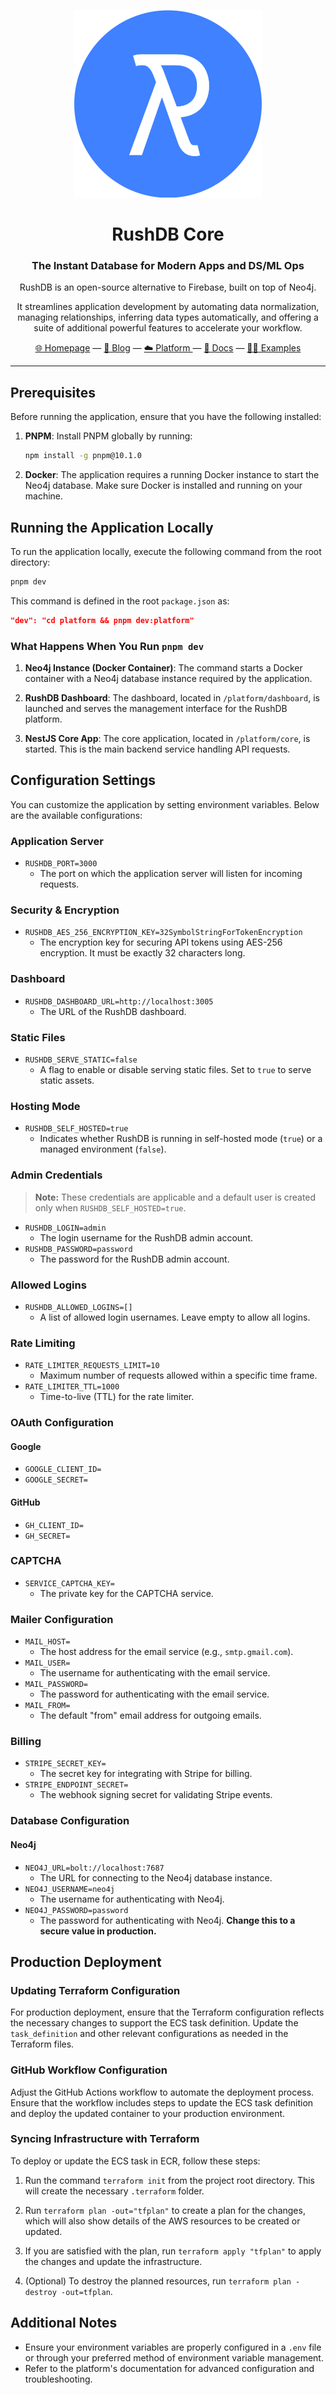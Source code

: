 <div align="center">

![RushDB Logo](https://raw.githubusercontent.com/rush-db/rushdb/main/rushdb-logo.svg)

# RushDB Core
### The Instant Database for Modern Apps and DS/ML Ops

RushDB is an open-source alternative to Firebase, built on top of Neo4j.

It streamlines application development by automating data normalization, managing relationships, inferring data types automatically, and offering a suite of additional powerful features to accelerate your workflow.

[🌐 Homepage](https://rushdb.com) — [📢 Blog](https://rushdb.com/blog) — [☁️ Platform ](https://app.rushdb.com) — [📖 Docs](https://docs.rushdb.com) — [🧑‍💻 Examples](https://github.com/rush-db/examples)
</div>

--- 

## Prerequisites

Before running the application, ensure that you have the following installed:

1. **PNPM**: Install PNPM globally by running:
   ```bash
   npm install -g pnpm@10.1.0
   ```
2. **Docker**: The application requires a running Docker instance to start the Neo4j database. Make sure Docker is installed and running on your machine.

## Running the Application Locally

To run the application locally, execute the following command from the root directory:

```bash
pnpm dev
```

This command is defined in the root `package.json` as:

```json
"dev": "cd platform && pnpm dev:platform"
```

### What Happens When You Run `pnpm dev`

1. **Neo4j Instance (Docker Container)**: The command starts a Docker container with a Neo4j database instance required by the application.

2. **RushDB Dashboard**: The dashboard, located in `/platform/dashboard`, is launched and serves the management interface for the RushDB platform.

3. **NestJS Core App**: The core application, located in `/platform/core`, is started. This is the main backend service handling API requests.

## Configuration Settings

You can customize the application by setting environment variables. Below are the available configurations:

### Application Server
- `RUSHDB_PORT=3000`
  - The port on which the application server will listen for incoming requests.

### Security & Encryption
- `RUSHDB_AES_256_ENCRYPTION_KEY=32SymbolStringForTokenEncryption`
  - The encryption key for securing API tokens using AES-256 encryption. It must be exactly 32 characters long.

### Dashboard
- `RUSHDB_DASHBOARD_URL=http://localhost:3005`
  - The URL of the RushDB dashboard.

### Static Files
- `RUSHDB_SERVE_STATIC=false`
  - A flag to enable or disable serving static files. Set to `true` to serve static assets.

### Hosting Mode
- `RUSHDB_SELF_HOSTED=true`
  - Indicates whether RushDB is running in self-hosted mode (`true`) or a managed environment (`false`).

### Admin Credentials
> **Note:** These credentials are applicable and a default user is created only when `RUSHDB_SELF_HOSTED=true`.

- `RUSHDB_LOGIN=admin`
  - The login username for the RushDB admin account.
- `RUSHDB_PASSWORD=password`
  - The password for the RushDB admin account.

### Allowed Logins
- `RUSHDB_ALLOWED_LOGINS=[]`
  - A list of allowed login usernames. Leave empty to allow all logins.

### Rate Limiting
- `RATE_LIMITER_REQUESTS_LIMIT=10`
  - Maximum number of requests allowed within a specific time frame.
- `RATE_LIMITER_TTL=1000`
  - Time-to-live (TTL) for the rate limiter.

### OAuth Configuration
#### Google
- `GOOGLE_CLIENT_ID=`
- `GOOGLE_SECRET=`

#### GitHub
- `GH_CLIENT_ID=`
- `GH_SECRET=`

### CAPTCHA
- `SERVICE_CAPTCHA_KEY=`
  - The private key for the CAPTCHA service.

### Mailer Configuration
- `MAIL_HOST=`
  - The host address for the email service (e.g., `smtp.gmail.com`).
- `MAIL_USER=`
  - The username for authenticating with the email service.
- `MAIL_PASSWORD=`
  - The password for authenticating with the email service.
- `MAIL_FROM=`
  - The default "from" email address for outgoing emails.

### Billing
- `STRIPE_SECRET_KEY=`
  - The secret key for integrating with Stripe for billing.
- `STRIPE_ENDPOINT_SECRET=`
  - The webhook signing secret for validating Stripe events.

### Database Configuration
#### Neo4j
- `NEO4J_URL=bolt://localhost:7687`
  - The URL for connecting to the Neo4j database instance.
- `NEO4J_USERNAME=neo4j`
  - The username for authenticating with Neo4j.
- `NEO4J_PASSWORD=password`
  - The password for authenticating with Neo4j. **Change this to a secure value in production.**

## Production Deployment

### Updating Terraform Configuration
For production deployment, ensure that the Terraform configuration reflects the necessary changes to support the ECS task definition. Update the `task_definition` and other relevant configurations as needed in the Terraform files.

### GitHub Workflow Configuration
Adjust the GitHub Actions workflow to automate the deployment process. Ensure that the workflow includes steps to update the ECS task definition and deploy the updated container to your production environment.

### Syncing Infrastructure with Terraform
To deploy or update the ECS task in ECR, follow these steps:

1. Run the command `terraform init` from the project root directory. This will create the necessary `.terraform` folder.

2. Run `terraform plan -out="tfplan"` to create a plan for the changes, which will also show details of the AWS resources to be created or updated.

3. If you are satisfied with the plan, run `terraform apply "tfplan"` to apply the changes and update the infrastructure.

4. (Optional) To destroy the planned resources, run `terraform plan -destroy -out=tfplan`.

## Additional Notes
- Ensure your environment variables are properly configured in a `.env` file or through your preferred method of environment variable management.
- Refer to the platform's documentation for advanced configuration and troubleshooting.
